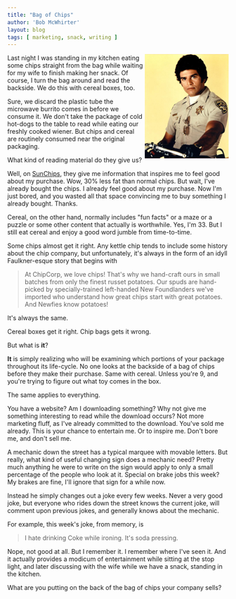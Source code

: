 ```yaml
---
title: "Bag of Chips"
author: 'Bob McWhirter'
layout: blog
tags: [ marketing, snack, writing ]
---
```

<a title="CHiPs" href="http://www.chips-tv.com/">
  <img width="191" height="237" align="right" title="erik_estrada.jpg" id="image176" alt="erik_estrada.jpg" src="/blog/assets/erik_estrada.jpg"/>
</a>Last night I was standing in my kitchen eating some chips straight from the bag while waiting for my wife to finish making her snack.  Of course, I turn the bag around and read the backside.  We do this with cereal boxes, too.

Sure, we discard the plastic tube the microwave burrito comes in before we consume it.  We don't take the package of cold hot-dogs to the table to read while eating our freshly cooked wiener.  But chips and cereal are routinely consumed near the original packaging.

What kind of reading material do they give us?

Well, on <a title="SunChip home" href="http://www.fritolay.com/fl/flstore/cgi-bin/products_sunchips.htm">SunChips</a>, they give me information that inspires me to feel good about my purchase.  Wow, 30% less fat than normal chips.  But wait, I've already bought the chips.  I already feel good about my purchase.  Now I'm just bored, and you wasted all that space convincing me to buy something I already bought.  Thanks.

Cereal, on the other hand, normally includes "fun facts" or a maze or a puzzle or some other content that actually is worthwhile.  Yes, I'm 33.  But I still eat cereal and enjoy a good word jumble from time-to-time.

Some chips almost get it right.  Any kettle chip tends to include some history about the chip company, but unfortunately, it's always in the form of an idyll Faulkner-esque story that begins with
<blockquote>At ChipCorp, we love chips!  That's why we hand-craft ours in small batches from only the finest russet potatoes.  Our spuds are hand-picked by specially-trained left-handed New Foundlanders we've imported who understand how great chips start with great potatoes. And Newfies know potatoes!</blockquote>
It's always the same.

Cereal boxes get it right.  Chip bags gets it wrong.

But what is <strong>it</strong>?

<strong>It</strong> is simply realizing who will be examining which portions of your package throughout its life-cycle.  No one looks at the backside of a bag of chips before they make their purchase.  Same with cereal.  Unless you're 9, and you're trying to figure out what toy comes in the box.

The same applies to everything.

You have a website?  Am I downloading something?  Why not give me something interesting to read while the download occurs?  Not more marketing fluff, as I've already committed to the download.  You've sold me already.  This is your chance to entertain me.  Or to inspire me.   Don't bore me, and don't sell me.

A mechanic down the street has a typical marquee with movable letters.  But really, what kind of useful changing sign does a mechanic need?  Pretty much anything he were to write on the sign would apply to only a small percentage of the people who look at it.  Special on brake jobs this week?  My brakes are fine, I'll ignore that sign for a while now.

Instead he simply changes out a joke every few weeks.  Never a very good joke, but everyone who rides down the street knows the current joke, will comment upon previous jokes, and generally knows about the mechanic.

For example, this week's joke, from memory, is
<blockquote>I hate drinking Coke while ironing.  It's soda pressing.</blockquote>
Nope, not good at all.  But I remember it.  I remember where I've seen it.  And it actually provides a modicum of entertainment while sitting at the stop light, and later discussing with the wife while we have a snack, standing in the kitchen.

What are you putting on the back of the bag of chips your company sells?
